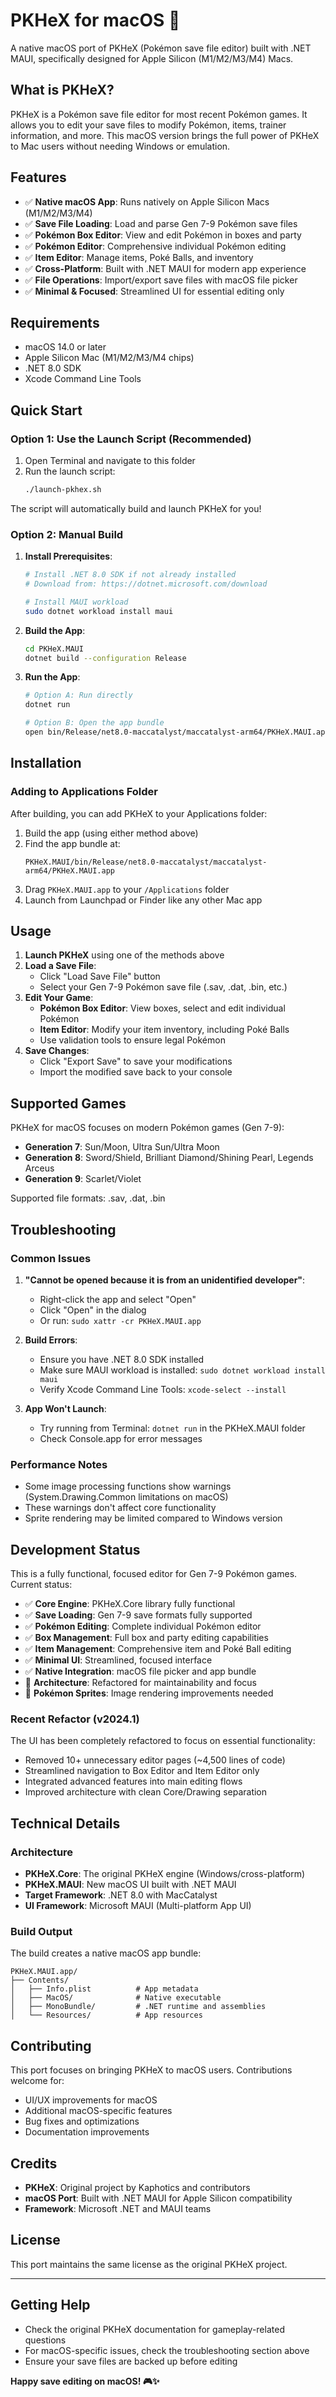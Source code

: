 # PKHeX for macOS 🍎

A native macOS port of PKHeX (Pokémon save file editor) built with .NET MAUI, specifically designed for Apple Silicon (M1/M2/M3/M4) Macs.

## What is PKHeX?

PKHeX is a Pokémon save file editor for most recent Pokémon games. It allows you to edit your save files to modify Pokémon, items, trainer information, and more. This macOS version brings the full power of PKHeX to Mac users without needing Windows or emulation.

## Features

- ✅ **Native macOS App**: Runs natively on Apple Silicon Macs (M1/M2/M3/M4)
- ✅ **Save File Loading**: Load and parse Gen 7-9 Pokémon save files
- ✅ **Pokémon Box Editor**: View and edit Pokémon in boxes and party
- ✅ **Pokémon Editor**: Comprehensive individual Pokémon editing
- ✅ **Item Editor**: Manage items, Poké Balls, and inventory
- ✅ **Cross-Platform**: Built with .NET MAUI for modern app experience
- ✅ **File Operations**: Import/export save files with macOS file picker
- ✅ **Minimal & Focused**: Streamlined UI for essential editing only

## Requirements

- macOS 14.0 or later
- Apple Silicon Mac (M1/M2/M3/M4 chips)
- .NET 8.0 SDK
- Xcode Command Line Tools

## Quick Start

### Option 1: Use the Launch Script (Recommended)

1. Open Terminal and navigate to this folder
2. Run the launch script:
   ```bash
   ./launch-pkhex.sh
   ```

The script will automatically build and launch PKHeX for you!

### Option 2: Manual Build

1. **Install Prerequisites**:
   ```bash
   # Install .NET 8.0 SDK if not already installed
   # Download from: https://dotnet.microsoft.com/download
   
   # Install MAUI workload
   sudo dotnet workload install maui
   ```

2. **Build the App**:
   ```bash
   cd PKHeX.MAUI
   dotnet build --configuration Release
   ```

3. **Run the App**:
   ```bash
   # Option A: Run directly
   dotnet run
   
   # Option B: Open the app bundle
   open bin/Release/net8.0-maccatalyst/maccatalyst-arm64/PKHeX.MAUI.app
   ```

## Installation

### Adding to Applications Folder

After building, you can add PKHeX to your Applications folder:

1. Build the app (using either method above)
2. Find the app bundle at:
   ```
   PKHeX.MAUI/bin/Release/net8.0-maccatalyst/maccatalyst-arm64/PKHeX.MAUI.app
   ```
3. Drag `PKHeX.MAUI.app` to your `/Applications` folder
4. Launch from Launchpad or Finder like any other Mac app

## Usage

1. **Launch PKHeX** using one of the methods above
2. **Load a Save File**:
   - Click "Load Save File" button
   - Select your Gen 7-9 Pokémon save file (.sav, .dat, .bin, etc.)
3. **Edit Your Game**:
   - **Pokémon Box Editor**: View boxes, select and edit individual Pokémon
   - **Item Editor**: Modify your item inventory, including Poké Balls
   - Use validation tools to ensure legal Pokémon
4. **Save Changes**:
   - Click "Export Save" to save your modifications
   - Import the modified save back to your console

## Supported Games

PKHeX for macOS focuses on modern Pokémon games (Gen 7-9):
- **Generation 7**: Sun/Moon, Ultra Sun/Ultra Moon
- **Generation 8**: Sword/Shield, Brilliant Diamond/Shining Pearl, Legends Arceus
- **Generation 9**: Scarlet/Violet

Supported file formats: .sav, .dat, .bin

## Troubleshooting

### Common Issues

1. **"Cannot be opened because it is from an unidentified developer"**:
   - Right-click the app and select "Open"
   - Click "Open" in the dialog
   - Or run: `sudo xattr -cr PKHeX.MAUI.app`

2. **Build Errors**:
   - Ensure you have .NET 8.0 SDK installed
   - Make sure MAUI workload is installed: `sudo dotnet workload install maui`
   - Verify Xcode Command Line Tools: `xcode-select --install`

3. **App Won't Launch**:
   - Try running from Terminal: `dotnet run` in the PKHeX.MAUI folder
   - Check Console.app for error messages

### Performance Notes

- Some image processing functions show warnings (System.Drawing.Common limitations on macOS)
- These warnings don't affect core functionality
- Sprite rendering may be limited compared to Windows version

## Development Status

This is a fully functional, focused editor for Gen 7-9 Pokémon games. Current status:

- ✅ **Core Engine**: PKHeX.Core library fully functional
- ✅ **Save Loading**: Gen 7-9 save formats fully supported
- ✅ **Pokémon Editing**: Complete individual Pokémon editor
- ✅ **Box Management**: Full box and party editing capabilities
- ✅ **Item Management**: Comprehensive item and Poké Ball editing
- ✅ **Minimal UI**: Streamlined, focused interface
- ✅ **Native Integration**: macOS file picker and app bundle
- 🔄 **Architecture**: Refactored for maintainability and focus
- 🚧 **Pokémon Sprites**: Image rendering improvements needed

### Recent Refactor (v2024.1)
The UI has been completely refactored to focus on essential functionality:
- Removed 10+ unnecessary editor pages (~4,500 lines of code)
- Streamlined navigation to Box Editor and Item Editor only
- Integrated advanced features into main editing flows
- Improved architecture with clean Core/Drawing separation

## Technical Details

### Architecture

- **PKHeX.Core**: The original PKHeX engine (Windows/cross-platform)
- **PKHeX.MAUI**: New macOS UI built with .NET MAUI
- **Target Framework**: .NET 8.0 with MacCatalyst
- **UI Framework**: Microsoft MAUI (Multi-platform App UI)

### Build Output

The build creates a native macOS app bundle:
```
PKHeX.MAUI.app/
├── Contents/
│   ├── Info.plist          # App metadata
│   ├── MacOS/              # Native executable
│   ├── MonoBundle/         # .NET runtime and assemblies
│   └── Resources/          # App resources
```

## Contributing

This port focuses on bringing PKHeX to macOS users. Contributions welcome for:

- UI/UX improvements for macOS
- Additional macOS-specific features
- Bug fixes and optimizations
- Documentation improvements

## Credits

- **PKHeX**: Original project by Kaphotics and contributors
- **macOS Port**: Built with .NET MAUI for Apple Silicon compatibility
- **Framework**: Microsoft .NET and MAUI teams

## License

This port maintains the same license as the original PKHeX project.

---

## Getting Help

- Check the original PKHeX documentation for gameplay-related questions
- For macOS-specific issues, check the troubleshooting section above
- Ensure your save files are backed up before editing

**Happy save editing on macOS! 🎮✨**
